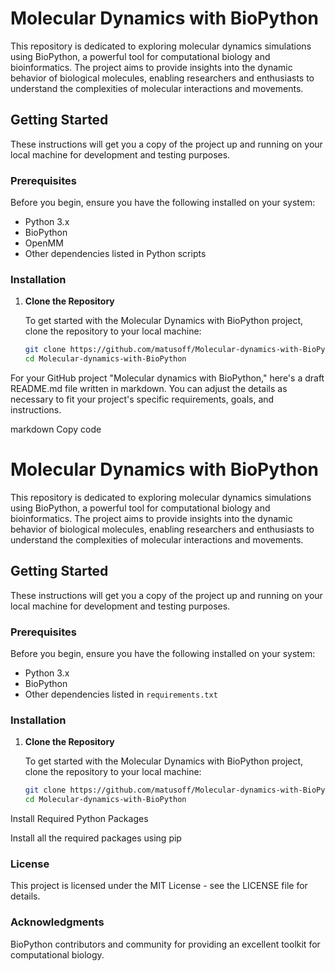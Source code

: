 # Molecular Dynamics with BioPython

This repository is dedicated to exploring molecular dynamics simulations using BioPython, a powerful tool for computational biology and bioinformatics. The project aims to provide insights into the dynamic behavior of biological molecules, enabling researchers and enthusiasts to understand the complexities of molecular interactions and movements.

## Getting Started

These instructions will get you a copy of the project up and running on your local machine for development and testing purposes.

### Prerequisites

Before you begin, ensure you have the following installed on your system:
- Python 3.x
- BioPython
- OpenMM
- Other dependencies listed in Python scripts

### Installation

1. **Clone the Repository**

   To get started with the Molecular Dynamics with BioPython project, clone the repository to your local machine:

   ```bash
   git clone https://github.com/matusoff/Molecular-dynamics-with-BioPython.git
   cd Molecular-dynamics-with-BioPython


For your GitHub project "Molecular dynamics with BioPython," here's a draft README.md file written in markdown. You can adjust the details as necessary to fit your project's specific requirements, goals, and instructions.

markdown
Copy code
# Molecular Dynamics with BioPython

This repository is dedicated to exploring molecular dynamics simulations using BioPython, a powerful tool for computational biology and bioinformatics. The project aims to provide insights into the dynamic behavior of biological molecules, enabling researchers and enthusiasts to understand the complexities of molecular interactions and movements.

## Getting Started

These instructions will get you a copy of the project up and running on your local machine for development and testing purposes.

### Prerequisites

Before you begin, ensure you have the following installed on your system:
- Python 3.x
- BioPython
- Other dependencies listed in `requirements.txt`

### Installation

1. **Clone the Repository**

   To get started with the Molecular Dynamics with BioPython project, clone the repository to your local machine:

   ```bash
   git clone https://github.com/matusoff/Molecular-dynamics-with-BioPython.git
   cd Molecular-dynamics-with-BioPython
Install Required Python Packages

Install all the required packages using pip


### License
This project is licensed under the MIT License - see the LICENSE file for details.

### Acknowledgments
BioPython contributors and community for providing an excellent toolkit for computational biology.
